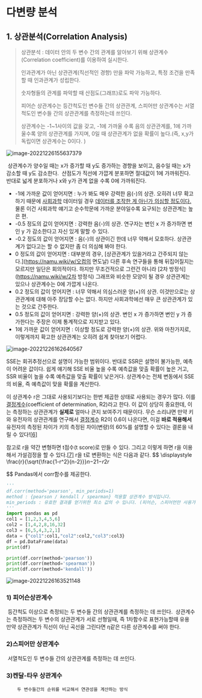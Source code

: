 # 다변량 분석

## 1. 상관분석(Correlation Analysis)
> 상관분석 : 데이터 안의 두 변수 간의 관계를 알아보기 위해 상관계수 (Correlation coefficient)를 이용하여 실시한다. 
>
> 인과관계가 아닌 상관관계(직선적인 경향) 만을 파악 가능하고, 특정 조건을 만족할 때 인과관계가 성립한다. 
>
> 숫자형들의 관계를 파악할 때 산점도(그래프)로도 파악 가능하다.
>
> 피어슨 상관계수는 등간척도인 변수들 간의 상관관계, 스피어만 상관계수는 서열척도인 변수들 간의 상관관계를 측정하는데 쓰인다.
>
> 상관계수는 -1~1사이의 값을 갖고, -1에 가까울 수록 음의 상관관계를, 1에 가까울수록 양의 상관관계를 가지며, 0일 때 상관관계가 없을 확률이 높다.(즉, x,y가 독립이면 상관계수는 0이다. )

![image-20221226155637379](C:\Users\Administrator\AppData\Roaming\Typora\typora-user-images\image-20221226155637379.png)

​	상관계수가 양수일 때는 x가 증가할 때 y도 증가하는 경향을 보이고, 음수일 때는 x가 감소할 때 y도 감소한다.
​	산점도가 직선에 가깝게 분포하면 절대값이 1에 가까워진다. 반대로 넓게 분포하거나 x와 y가 관계 없을 수록 0에 가까워진다.

- -1에 가까운 값이 얻어지면 : 누가 봐도 매우 강력한 음(-)의 상관. 오히려 너무 확고하기 때문에 [사회과학](https://namu.wiki/w/사회과학) 데이터일 경우 [데이터를 조작한 게 아닌가 의심할 정도이다.](https://namu.wiki/w/주작) 물론 이건 사회과학 얘기고 순수학문에 가까운 분야일수록 요구되는 상관관계는 높은 편.
- -0.5 정도의 값이 얻어지면 : 강력한 음(-)의 상관. 연구자는 변인 x 가 증가하면 변인 y 가 감소한다고 자신 있게 말할 수 있다.
- -0.2 정도의 값이 얻어지면 : 음(-)의 상관이긴 한데 너무 약해서 모호하다. 상관관계가 없다고는 할 수 없지만 좀 더 의심해 봐야 한다.
- 0 정도의 값이 얻어지면 : 대부분의 경우, [상관관계가 있을거라고 간주되지 않는다.](https://namu.wiki/w/오컴의 면도날) 다른 후속 연구들을 통해 뒤집어질지는 모르지만 일단은 회의적이다. 하지만 무조건적으로 그런건 아니라 [2차 방정식](https://namu.wiki/w/2차 방정식) 그래프와 비슷한 모양이 될 경우 상관관계는 있으나 상관계수는 0에 가깝게 나온다.
- 0.2 정도의 값이 얻어지면 : 너무 약해서 의심스러운 양(+)의 상관. 이것만으로는 상관관계에 대해 아주 장담할 수는 없다. 하지만 사회과학에선 매우 큰 상관관계가 있는 것으로 간주한다.
- 0.5 정도의 값이 얻어지면 : 강력한 양(+)의 상관. 변인 x 가 증가하면 변인 y 가 증가한다는 주장은 이제 통계적으로 지지받고 있다.
- 1에 가까운 값이 얻어지면 : 이상할 정도로 강력한 양(+)의 상관. 위와 마찬가지로, 이렇게까지 확고한 상관관계는 오히려 쉽게 찾아보기 어렵다.

![image-20221226162640567](C:\Users\Administrator\AppData\Roaming\Typora\typora-user-images\image-20221226162640567.png) 

SSE는 회귀추정선으로 설명이 가능한 범위이다. 반대로 SSR은 설명이 불가능한, 예측이 어려운 값이다. 쉽게 얘기해 SSE 비율 높을 수록 예측값을 맞출 확률이 높은 거고, SSR 비율이 높을 수록 예측값을 맞출 확률이 낮은거다. 
상관계수는 전체 변동에서 SSE의 비율, 즉 예측값이 맞을 확률을 계산한다.  

이 상관계수 r은 그대로 사용되기보다는 한번 제곱한 상태로 사용되는 경우가 많다. 이를 [결정계수](https://namu.wiki/w/결정계수)(coefficient of determination, R2)라고 한다. 이 값이 상당히 중요한데, 이는 측정하는 상관관계가 **실제로** 얼마나 큰지 보여주기 때문이다. 무슨 소리냐면 만약 키와 유전자의 상관관계를 연구해서 [결정계수](https://namu.wiki/w/결정계수) R2이 0.6이 나온다면, 이걸 **바로 적용해서** 유전자의 측정된 차이가 키의 측정된 차이(변량)의 60%를 설명할 수 있다는 결론을 내릴 수 있다![[6\]](https://namu.wiki/w/상관계수#fn-6)

참고로 r을 약간 변형하면 t점수(t score)로 만들 수 있다. 그리고 이렇게 하면 r을 이용해서 가설검정을 할 수 있다.[[7\]](https://namu.wiki/w/상관계수#fn-7) r을 t로 변환하는 식은 다음과 같다.
$$
\displaystyle \frac{r}{\sqrt{\frac{1-r^2}{n-2}}}*n*−21−*r*2*r*

$$
Pandas에서 corr함수를 제공한다. 

```python
'''
df.corr(method='pearson', min_periods=1)
method : {pearson / kendall / spearman} 적용할 상관계수 방식입니다.
min_periods : 유효한 결과를 얻기위한 최소 값의 수 입니다. (피어슨, 스피어먼만 사용가능) 
'''
import pandas as pd
col1 = [1,2,3,4,5,6]
col2 = [1,4,2,8,16,32]
col3 = [6,5,4,3,2,1]
data = {"col1":col1,"col2":col2,"col3":col3}
df = pd.DataFrame(data)
print(df)

print(df.corr(method='pearson'))
print(df.corr(method='spearman'))
print(df.corr(method='kendall'))
```

![image-20221226163521148](C:\Users\Administrator\AppData\Roaming\Typora\typora-user-images\image-20221226163521148.png)

### 	1) 피어슨상관계수

​		등간척도 이상으로 측정되는 두 변수들 간의 상관관계를 측정하는 데 쓰인다.
​		상관계수는 측정하려는 두 변수의 상관관계가 서로 선형일때, 즉 1차함수로 표현가능할때 유용
​		만약 상관관계가 직선이 아닌 곡선을 그린다면 η같은 다른 상관계수를 써야 한다.

### 	2)스피어만 상관계수

​		서열척도인 두 변수들 간의 상관관계를 측정하는 데 쓰인다.

### 	3)켄달-타우 상관계수

 		두 변수들간의 순위를 비교해서 연관성을 계산하는 방식